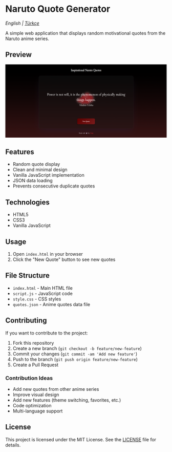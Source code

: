 # Naruto Quote Generator

_English | [Türkçe](README.tr.md)_

A simple web application that displays random motivational quotes from the Naruto anime series.

## Preview

![App Screenshot](assets/screenshot.png)

## Features

- Random quote display
- Clean and minimal design
- Vanilla JavaScript implementation
- JSON data loading
- Prevents consecutive duplicate quotes

## Technologies

- HTML5
- CSS3
- Vanilla JavaScript

## Usage

1. Open `index.html` in your browser
2. Click the "New Quote" button to see new quotes

## File Structure

- `index.html` - Main HTML file
- `script.js` - JavaScript code
- `style.css` - CSS styles
- `quotes.json` - Anime quotes data file

## Contributing

If you want to contribute to the project:

1. Fork this repository
2. Create a new branch (`git checkout -b feature/new-feature`)
3. Commit your changes (`git commit -am 'Add new feature'`)
4. Push to the branch (`git push origin feature/new-feature`)
5. Create a Pull Request

### Contribution Ideas

- Add new quotes from other anime series
- Improve visual design
- Add new features (theme switching, favorites, etc.)
- Code optimization
- Multi-language support

## License

This project is licensed under the MIT License. See the [LICENSE](LICENSE) file for details.
